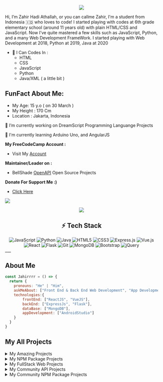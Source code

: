 <div align="center">
  <img src="https://i.ibb.co/2s5d2kN/png-20220323-211639-0000.png">
</div>

Hi, I’m Zahir Hadi Athallah, or you can callme Zahir, I'm a student from Indonesia 🇮🇩 who loves to code!
I started playing with codes at 6th grade elementary school (around 11 years old) with plain HTML/CSS and JavaScript.
Now I’ve quite mastered a few skills such as JavaScript, Python, and a many Web Development FrameWork.
I started playing with Web Development at 2018, Python at 2019, Java at 2020
<br>

- 🌱 I Can Codes In :
  - HTML
  - CSS
  - JavaScript
  - Python
  - Java/XML ( a little bit )

## FunFact About Me:
- My Age: 15 y.o ( on 30 March )
- My Height : 170 Cm
- Location : Jakarta, Indonesia
 
 🔭 I’m currently working on DreamScript Programming Languange Projects

🌱 I'm currently learning Arduino Uno, and AngularJS
 
**My FreeCodeCamp Account :**
- Visit My [Account](https://freecodecamp.org/jahirfreecodecamp)


 **Maintainer/Leader on :**
- BellShade [OpenAPI](https://github.com/bellshade/open-api) Open Source Projects


**Donate For Support Me :)**
- [Click Here](https://saweria.co/zsoft)

![](https://visitor-badge.glitch.me/badge?page_id=ZSofttt)


<div align="center">
  <img src="https://github-readme-stats.vercel.app/api/top-langs/?username=Jahirrrr&show_icons=true&theme=dracula">
</div>


## <div align="center">⚡ Tech Stack </div>
<div align="center">
<img alt="JavaScript" src="https://img.shields.io/badge/javascript%20-%23323330.svg?&style=for-the-badge&logo=javascript&logoColor=%23F7DF1E"/>
<img alt="Python" src="https://img.shields.io/badge/python%20-%2314354C.svg?&style=for-the-badge&logo=python&logoColor=white"/>
<img alt="Java" src="https://img.shields.io/badge/java-%23ED8B00.svg?&style=for-the-badge&logo=java&logoColor=white"/>
<img alt="HTML5" src="https://img.shields.io/badge/html5%20-%23E34F26.svg?&style=for-the-badge&logo=html5&logoColor=white"/>
<img alt="CSS3" src="https://img.shields.io/badge/css3%20-%231572B6.svg?&style=for-the-badge&logo=css3&logoColor=white"/>
<img alt="Express.js" src="https://img.shields.io/badge/express.js%20-%23404d59.svg?&style=for-the-badge"/>
<img alt="Vue.js" src="https://img.shields.io/badge/vuejs%20-%2335495e.svg?&style=for-the-badge&logo=vue.js&logoColor=%234FC08D"/>
<img alt="React" src="https://img.shields.io/badge/react%20-%2320232a.svg?&style=for-the-badge&logo=react&logoColor=%2361DAFB"/>
<img alt="Flask" src="https://img.shields.io/badge/flask%20-%23000.svg?&style=for-the-badge&logo=flask&logoColor=white"/>
<img alt="Git" src="https://img.shields.io/badge/git%20-%23F05033.svg?&style=for-the-badge&logo=git&logoColor=white"/>
<img alt="MongoDB" src ="https://img.shields.io/badge/MongoDB-%234ea94b.svg?&style=for-the-badge&logo=mongodb&logoColor=white"/>
<img alt="Bootstrap" src="https://img.shields.io/badge/bootstrap%20-%23563D7C.svg?&style=for-the-badge&logo=bootstrap&logoColor=white"/>
<img alt="jQuery" src="https://img.shields.io/badge/jquery%20-%230769AD.svg?&style=for-the-badge&logo=jquery&logoColor=white"/>
</div>
___

## About Me
```js
const Jahirrrr = () => {
  return {
    pronouns: "He" | "Him",
    askMeAbout: ["Front End & Back End Web Development", "App Development"],
    technologies:{
        frontEnd: ["ReactJS", "VueJS"],
        backEnd: ["ExpressJs", "Flask"],
        dataBase: ["MongoDB"],
        appDevelopment: ["AndroidStudio"]
    }
  }
}
```
## My All Projects
<details>
  <summary>My Amazing Projects</summary>
   <a href="https://github.com/ds-lang/DreamScript">
    <img src="https://github-readme-stats.vercel.app/api/pin/?username=ds-lang&repo=DreamScript">
  </a>
</details>
<details>
  <summary>My NPM Package Projects</summary>
   <a href="https://github.com/Jahirrrr/ScraperTools">
    <img src="https://github-readme-stats.vercel.app/api/pin/?username=Jahirrrr&repo=ScraperTools">
  </a>
</details>
<details>
  <summary>My FullStack Web Projects</summary>
   <a href="https://github.com/Jahirrrr/sekolahyuk-app">
    <img src="https://github-readme-stats.vercel.app/api/pin/?username=Jahirrrr&repo=sekolahyuk-app">
  </a>
</details>
<details>
  <summary>My Community API Projects</summary>
   <a href="https://github.com/Jahirrrr/wpu-open-api">
    <img src="https://github-readme-stats.vercel.app/api/pin/?username=Jahirrrr&repo=wpu-open-api">
  </a>
</details>
<details>
  <summary>My Community NPM Package Projects</summary>
   <a href="https://github.com/Jahirrrr/wpu-openapi-package">
    <img src="https://github-readme-stats.vercel.app/api/pin/?username=Jahirrrr&repo=wpu-openapi-package">
  </a>
</details>

